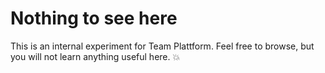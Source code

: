 # Nothing to see here

This is an internal experiment for Team Plattform.
Feel free to browse, but you will not learn anything useful here. :boom:
